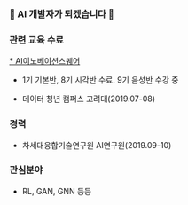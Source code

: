 ### 👋 AI 개발자가 되겠습니다 👋

### 관련 교육 수료
[* AI이노베이션스퀘어](https://ai.koipa.or.kr/)
- 1기 기본반, 8기 시각반 수료. 9기 음성반 수강 중

- 데이터 청년 캠퍼스 고려대(2019.07-08)

### 경력
- 차세대융합기술연구원 AI연구원(2019.09-10)

### 관심분야
- RL, GAN, GNN 등등
